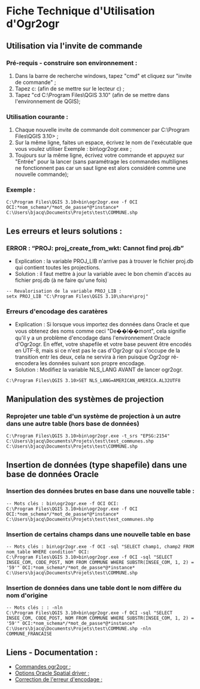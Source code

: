 # Fiche Technique d'Utilisation d'Ogr2ogr

## Utilisation via l'invite de commande

### Pré-requis - construire son environnement :

1. Dans la barre de recherche windows, tapez "cmd" et cliquez sur "invite de commande" ;
2. Tapez c: (afin de se mettre sur le lecteur c) ;
3. Tapez "cd C:\Program Files\QGIS 3.10" (afin de se mettre dans l'environnement de QGIS);


### Utilisation courante :

1. Chaque nouvelle invite de commande doit commencer par C:\Program Files\QGIS 3.10> ;
2. Sur la même ligne, faites un espace, écrivez le nom de l'exécutable que vous voulez utiliser Exemple : bin\ogr2ogr.exe ;
3. Toujours sur la même ligne, écrivez votre commande et appuyez sur "Entrée" pour la lancer (sans paramétrage les commandes multilignes ne fonctionnent pas car un saut ligne est alors considéré comme une nouvelle commande);

### Exemple :

```
C:\Program Files\QGIS 3.10>bin\ogr2ogr.exe -f OCI OCI:*nom_schema*/*mot_de_passe*@*instance* C:\Users\bjacq\Documents\Projets\test\COMMUNE.shp
```

## Les erreurs et leurs solutions :

### ERROR : “PROJ: proj_create_from_wkt: Cannot find proj.db”

* Explication : la variable PROJ_LIB n'arrive pas à trouver le fichier proj.db qui contient toutes les projections.
* Solution : il faut mettre à jour la variable avec le bon chemin d'accès au fichier proj.db (à ne faire qu'une fois)

```
-- Revalorisation de la variable PROJ_LIB :
setx PROJ_LIB "C:\Program Files\QGIS 3.10\share\proj"
```

### Erreurs d'encodage des caratères

* Explication : Si lorsque vous importez des données dans Oracle et que vous obtenez des noms comme ceci "De��l��mont", cela signifie qu'il y a un problème d'encodage dans l'environnement Oracle d'Ogr2ogr. En effet, votre shapefile et votre base peuvent être encodés en UTF-8, mais si ce n'est pas le cas d'Ogr2ogr qui s'occupe de la transition entr les deux, cela ne servira à rien puisque Ogr2ogr ré-encodera les données suivant son propre encodage.
* Solution : Modifiez la variable NLS_LANG AVANT de lancer ogr2ogr.

```
C:\Program Files\QGIS 3.10>SET NLS_LANG=AMERICAN_AMERICA.AL32UTF8
```

## Manipulation des systèmes de projection

### Reprojeter une table d'un système de projection à un autre dans une autre table (hors base de données)

```
C:\Program Files\QGIS 3.10>bin\ogr2ogr.exe -t_srs "EPSG:2154" C:\Users\bjacq\Documents\Projets\test\test_communes.shp C:\Users\bjacq\Documents\Projets\test\COMMUNE.shp
```

## Insertion de données (type shapefile) dans une base de données Oracle

### Insertion des données brutes en base dans une nouvelle table :

```
-- Mots clés : bin\ogr2ogr.exe -f OCI OCI:
C:\Program Files\QGIS 3.10>bin\ogr2ogr.exe -f OCI OCI:*nom_schema*/*mot_de_passe*@*instance* C:\Users\bjacq\Documents\Projets\test\test_communes.shp
```

### Insertion de certains champs dans une nouvelle table en base

```
-- Mots clés : bin\ogr2ogr.exe -f OCI -sql "SELECT champ1, champ2 FROM nom_table WHERE condition" OCI:
C:\Program Files\QGIS 3.10>bin\ogr2ogr.exe -f OCI -sql "SELECT INSEE_COM, CODE_POST, NOM FROM COMMUNE WHERE SUBSTR(INSEE_COM, 1, 2) = '59'" OCI:*nom_schema*/*mot_de_passe*@*instance* C:\Users\bjacq\Documents\Projets\test\COMMUNE.shp
```

### Insertion de données dans une table dont le nom diffère du nom d'origine

```
-- Mots clés : : -nln
C:\Program Files\QGIS 3.10>bin\ogr2ogr.exe -f OCI -sql "SELECT INSEE_COM, CODE_POST, NOM FROM COMMUNE WHERE SUBSTR(INSEE_COM, 1, 2) = '59'" OCI:*nom_schema*/*mot_de_passe*@*instance* C:\Users\bjacq\Documents\Projets\test\COMMUNE.shp -nln COMMUNE_FRANCAISE
```

## Liens - Documentation :

* [Commandes ogr2ogr ;](https://gdal.org/programs/ogr2ogr.html#c-api)
* [Options Oracle Spatial driver ;](https://gdal.org/drivers/vector/oci.html?highlight=oracle)
* [Correction de l'erreur d'encodage ;](https://gis.stackovernet.com/fr/q/39273)